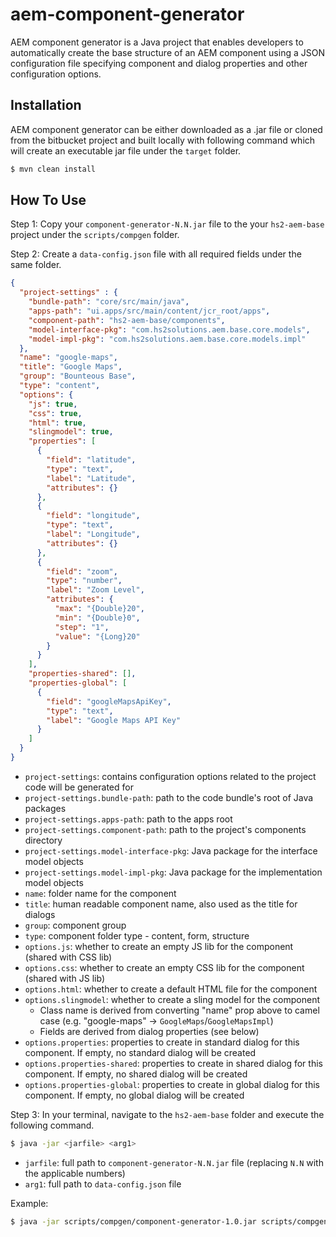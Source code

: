 # aem-component-generator

AEM component generator is a Java project that enables developers to automatically create the base structure of an
AEM component using a JSON configuration file specifying component and dialog properties and other configuration
options.

## Installation

AEM component generator can be either downloaded as a .jar file or cloned from the bitbucket project and built locally
with following command which will create an executable jar file under the `target` folder.

```sh
$ mvn clean install
```

## How To Use

Step 1: Copy your `component-generator-N.N.jar` file to the your `hs2-aem-base` project under the `scripts/compgen`
folder.

Step 2: Create a `data-config.json` file with all required fields under the same folder.

```json
{
  "project-settings" : {
    "bundle-path": "core/src/main/java",
    "apps-path": "ui.apps/src/main/content/jcr_root/apps",
    "component-path": "hs2-aem-base/components",
    "model-interface-pkg": "com.hs2solutions.aem.base.core.models",
    "model-impl-pkg": "com.hs2solutions.aem.base.core.models.impl"
  },
  "name": "google-maps",
  "title": "Google Maps",
  "group": "Bounteous Base",
  "type": "content",
  "options": {
    "js": true,
    "css": true,
    "html": true,
    "slingmodel": true,
    "properties": [
      {
        "field": "latitude",
        "type": "text",
        "label": "Latitude",
        "attributes": {}
      },
      {
        "field": "longitude",
        "type": "text",
        "label": "Longitude",
        "attributes": {}
      },
      {
        "field": "zoom",
        "type": "number",
        "label": "Zoom Level",
        "attributes": {
          "max": "{Double}20",
          "min": "{Double}0",
          "step": "1",
          "value": "{Long}20"
        }
      }
    ],
    "properties-shared": [],
    "properties-global": [
      {
        "field": "googleMapsApiKey",
        "type": "text",
        "label": "Google Maps API Key"
      }
    ]
  }
}
```
- `project-settings`: contains configuration options related to the project code will be generated for
- `project-settings.bundle-path`: path to the code bundle's root of Java packages
- `project-settings.apps-path`: path to the apps root
- `project-settings.component-path`: path to the project's components directory
- `project-settings.model-interface-pkg`: Java package for the interface model objects
- `project-settings.model-impl-pkg`: Java package for the implementation model objects
- `name`: folder name for the component
- `title`: human readable component name, also used as the title for dialogs
- `group`: component group
- `type`: component folder type - content, form, structure
- `options.js`: whether to create an empty JS lib for the component (shared with CSS lib)
- `options.css`: whether to create an empty CSS lib for the component (shared with JS lib)
- `options.html`: whether to create a default HTML file for the component
- `options.slingmodel`: whether to create a sling model for the component
    - Class name is derived from converting "name" prop above to camel case (e.g. "google-maps" -> `GoogleMaps`/`GoogleMapsImpl`)
    - Fields are derived from dialog properties (see below)
- `options.properties`: properties to create in standard dialog for this component.  If empty, no standard dialog will be created
- `options.properties-shared`: properties to create in shared dialog for this component.  If empty, no shared dialog will be created
- `options.properties-global`: properties to create in global dialog for this component.  If empty, no global dialog will be created

Step 3: In your terminal, navigate to the `hs2-aem-base` folder and execute the following command.

```sh
$ java -jar <jarfile> <arg1>
```

- `jarfile`: full path to `component-generator-N.N.jar` file (replacing `N.N` with the applicable numbers)
- `arg1`: full path to `data-config.json` file

Example:
```sh
$ java -jar scripts/compgen/component-generator-1.0.jar scripts/compgen/data-config.json
```